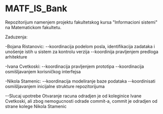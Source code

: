 # MATF_IS_Bank
Repozitorijum namenjem projektu fakultetskog kursa "Informacioni sistemi" na Matematickom fakultetu.

Zaduzenja:

-Bojana Ristanovic: --koordinacija podelom posla, identifikacija zadataka i 
                    unošenje istih u sistem za kontrolu verzija
                    --koordinija pravljenjem predloga arhitekture

-Ivana Cvetkoski: --koordinacija pravljenjem prototipa
                  --koordinacija osmišljavanjem korisničkog interfejsa
                  
-Nikola Stamenic:  --koordinacija modeliranje baze podataka
                   --koordinisati osmišljavanjem inicijalne strukture
                    repozitorijuma 
                    
--Slucaj upotrebe Otvaranje racuna odradjen je od koleginice Ivane Cvetkoski, ali zbog nemogucnosti odrade commit-a, commit je odradjen od strane kolege Nikola Stamenic
